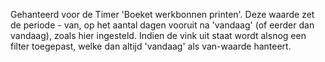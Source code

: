Gehanteerd voor de Timer 'Boeket werkbonnen printen'. Deze waarde zet de periode - van, op het aantal dagen vooruit na 'vandaag' (of eerder dan vandaag), zoals hier ingesteld. 
Indien de vink uit staat wordt alsnog een filter toegepast, welke dan altijd 'vandaag' als van-waarde hanteert.

